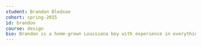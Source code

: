 ```yaml
---
student: Brandon Bledsoe
cohort: spring-2015
id: brandon
course: design
bio: Brandon is a home-grown Louisiana boy with experience in everything from flipping burgers, to building houses, to guiding hunters to selling trailers, to you name it.  And though he wouldn't trade those experiences in for the world, he alway's felt a more natural inclination toward's all things design.  Whether it was drawing, painting, or creating something crazy in the garage (making so called "improvements" to common house-hold products), he was alway's designing something.  But It wasn't until this year that he realized he could design as a career.  At present, he aim's to use the knowledge he's gained at the Iron Yard, and the knowledge he's gained from his past, to design the next big thing.  When he's not designing, you might catch him speeding through bike trail's on the Austin greenbelt, or even kicking it back to watch a Christopher Nolan film with his friends.
---
```


